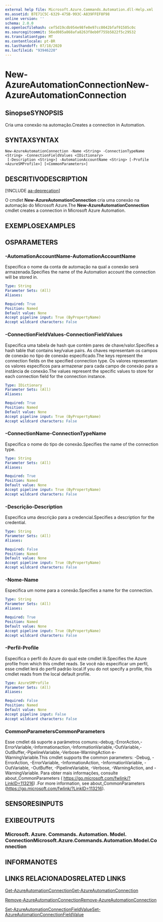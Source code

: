 ```yaml
---
external help file: Microsoft.Azure.Commands.Automation.dll-Help.xml
ms.assetid: B7E71C5C-6329-475B-993C-A839FFEF8F98
online version: ''
schema: 2.0.0
ms.openlocfilehash: cef5d19cdb954e98fe0e97cc0042bfaf91505c0c
ms.sourcegitcommit: 56ed085a868afa8263f8eb0f755b5822f5c29532
ms.translationtype: MT
ms.contentlocale: pt-BR
ms.lasthandoff: 07/18/2020
ms.locfileid: "93946220"
---
```

# <span data-ttu-id="4c244-101">New-AzureAutomationConnection</span><span class="sxs-lookup"><span data-stu-id="4c244-101">New-AzureAutomationConnection</span></span>

## <span data-ttu-id="4c244-102">Sinopse</span><span class="sxs-lookup"><span data-stu-id="4c244-102">SYNOPSIS</span></span>

<span data-ttu-id="4c244-103">Cria uma conexão na automação.</span><span class="sxs-lookup"><span data-stu-id="4c244-103">Creates a connection in Automation.</span></span>

## <span data-ttu-id="4c244-104">SYNTAX</span><span class="sxs-lookup"><span data-stu-id="4c244-104">SYNTAX</span></span>

```
New-AzureAutomationConnection -Name <String> -ConnectionTypeName <String> -ConnectionFieldValues <IDictionary>
 [-Description <String>] -AutomationAccountName <String> [-Profile <AzureSMProfile>] [<CommonParameters>]
```

## <span data-ttu-id="4c244-105">DESCRITIVO</span><span class="sxs-lookup"><span data-stu-id="4c244-105">DESCRIPTION</span></span>

[!INCLUDE [aa-deprecation](../include/aa-deprecation.md)]

<span data-ttu-id="4c244-106">O cmdlet **New-AzureAutomationConnection** cria uma conexão na automação do Microsoft Azure.</span><span class="sxs-lookup"><span data-stu-id="4c244-106">The **New-AzureAutomationConnection** cmdlet creates a connection in Microsoft Azure Automation.</span></span>

## <span data-ttu-id="4c244-107">EXEMPLOS</span><span class="sxs-lookup"><span data-stu-id="4c244-107">EXAMPLES</span></span>

## <span data-ttu-id="4c244-108">OS</span><span class="sxs-lookup"><span data-stu-id="4c244-108">PARAMETERS</span></span>

### <span data-ttu-id="4c244-109">-AutomationAccountName</span><span class="sxs-lookup"><span data-stu-id="4c244-109">-AutomationAccountName</span></span>
<span data-ttu-id="4c244-110">Especifica o nome da conta de automação na qual a conexão será armazenada.</span><span class="sxs-lookup"><span data-stu-id="4c244-110">Specifies the name of the Automation account the connection will be stored in.</span></span>

```yaml
Type: String
Parameter Sets: (All)
Aliases: 

Required: True
Position: Named
Default value: None
Accept pipeline input: True (ByPropertyName)
Accept wildcard characters: False
```

### <span data-ttu-id="4c244-111">-ConnectionFieldValues</span><span class="sxs-lookup"><span data-stu-id="4c244-111">-ConnectionFieldValues</span></span>
<span data-ttu-id="4c244-112">Especifica uma tabela de hash que contém pares de chave/valor.</span><span class="sxs-lookup"><span data-stu-id="4c244-112">Specifies a hash table that contains key/value pairs.</span></span>
<span data-ttu-id="4c244-113">As chaves representam os campos de conexão no tipo de conexão especificado.</span><span class="sxs-lookup"><span data-stu-id="4c244-113">The keys represent the connection fields on the specified connection type.</span></span>
<span data-ttu-id="4c244-114">Os valores representam os valores específicos para armazenar para cada campo de conexão para a instância de conexão.</span><span class="sxs-lookup"><span data-stu-id="4c244-114">The values represent the specific values to store for each connection field for the connection instance.</span></span>

```yaml
Type: IDictionary
Parameter Sets: (All)
Aliases: 

Required: True
Position: Named
Default value: None
Accept pipeline input: True (ByPropertyName)
Accept wildcard characters: False
```

### <span data-ttu-id="4c244-115">-ConnectionName</span><span class="sxs-lookup"><span data-stu-id="4c244-115">-ConnectionTypeName</span></span>
<span data-ttu-id="4c244-116">Especifica o nome do tipo de conexão.</span><span class="sxs-lookup"><span data-stu-id="4c244-116">Specifies the name of the connection type.</span></span>

```yaml
Type: String
Parameter Sets: (All)
Aliases: 

Required: True
Position: Named
Default value: None
Accept pipeline input: True (ByPropertyName)
Accept wildcard characters: False
```

### <span data-ttu-id="4c244-117">-Descrição</span><span class="sxs-lookup"><span data-stu-id="4c244-117">-Description</span></span>
<span data-ttu-id="4c244-118">Especifica uma descrição para a credencial.</span><span class="sxs-lookup"><span data-stu-id="4c244-118">Specifies a description for the credential.</span></span>

```yaml
Type: String
Parameter Sets: (All)
Aliases: 

Required: False
Position: Named
Default value: None
Accept pipeline input: True (ByPropertyName)
Accept wildcard characters: False
```

### <span data-ttu-id="4c244-119">-Nome</span><span class="sxs-lookup"><span data-stu-id="4c244-119">-Name</span></span>
<span data-ttu-id="4c244-120">Especifica um nome para a conexão.</span><span class="sxs-lookup"><span data-stu-id="4c244-120">Specifies a name for the connection.</span></span>

```yaml
Type: String
Parameter Sets: (All)
Aliases: 

Required: True
Position: Named
Default value: None
Accept pipeline input: True (ByPropertyName)
Accept wildcard characters: False
```

### <span data-ttu-id="4c244-121">-Perfil</span><span class="sxs-lookup"><span data-stu-id="4c244-121">-Profile</span></span>
<span data-ttu-id="4c244-122">Especifica o perfil do Azure do qual este cmdlet lê.</span><span class="sxs-lookup"><span data-stu-id="4c244-122">Specifies the Azure profile from which this cmdlet reads.</span></span>
<span data-ttu-id="4c244-123">Se você não especificar um perfil, esse cmdlet lerá do perfil padrão local.</span><span class="sxs-lookup"><span data-stu-id="4c244-123">If you do not specify a profile, this cmdlet reads from the local default profile.</span></span>

```yaml
Type: AzureSMProfile
Parameter Sets: (All)
Aliases: 

Required: False
Position: Named
Default value: None
Accept pipeline input: False
Accept wildcard characters: False
```

### <span data-ttu-id="4c244-124">CommonParameters</span><span class="sxs-lookup"><span data-stu-id="4c244-124">CommonParameters</span></span>
<span data-ttu-id="4c244-125">Esse cmdlet dá suporte a parâmetros comuns:-debug,-ErrorAction,-ErrorVariable,-Informationaction,-InformationVariable,-OutVariable,-OutBuffer,-PipelineVariable,-Verbose-WarningAction e-WarningVariable.</span><span class="sxs-lookup"><span data-stu-id="4c244-125">This cmdlet supports the common parameters: -Debug, -ErrorAction, -ErrorVariable, -InformationAction, -InformationVariable, -OutVariable, -OutBuffer, -PipelineVariable, -Verbose, -WarningAction, and -WarningVariable.</span></span> <span data-ttu-id="4c244-126">Para obter mais informações, consulte about_CommonParameters ( https://go.microsoft.com/fwlink/?LinkID=113216) .</span><span class="sxs-lookup"><span data-stu-id="4c244-126">For more information, see about_CommonParameters (https://go.microsoft.com/fwlink/?LinkID=113216).</span></span>

## <span data-ttu-id="4c244-127">SENSORES</span><span class="sxs-lookup"><span data-stu-id="4c244-127">INPUTS</span></span>

## <span data-ttu-id="4c244-128">EXIBE</span><span class="sxs-lookup"><span data-stu-id="4c244-128">OUTPUTS</span></span>

### <span data-ttu-id="4c244-129">Microsoft. Azure. Commands. Automation. Model. Connection</span><span class="sxs-lookup"><span data-stu-id="4c244-129">Microsoft.Azure.Commands.Automation.Model.Connection</span></span>

## <span data-ttu-id="4c244-130">INFORMA</span><span class="sxs-lookup"><span data-stu-id="4c244-130">NOTES</span></span>

## <span data-ttu-id="4c244-131">LINKS RELACIONADOS</span><span class="sxs-lookup"><span data-stu-id="4c244-131">RELATED LINKS</span></span>

[<span data-ttu-id="4c244-132">Get-AzureAutomationConnection</span><span class="sxs-lookup"><span data-stu-id="4c244-132">Get-AzureAutomationConnection</span></span>](./Get-AzureAutomationConnection.md)

[<span data-ttu-id="4c244-133">Remove-AzureAutomationConnection</span><span class="sxs-lookup"><span data-stu-id="4c244-133">Remove-AzureAutomationConnection</span></span>](./Remove-AzureAutomationConnection.md)

[<span data-ttu-id="4c244-134">Set-AzureAutomationConnectionFieldValue</span><span class="sxs-lookup"><span data-stu-id="4c244-134">Set-AzureAutomationConnectionFieldValue</span></span>](./Set-AzureAutomationConnectionFieldValue.md)


